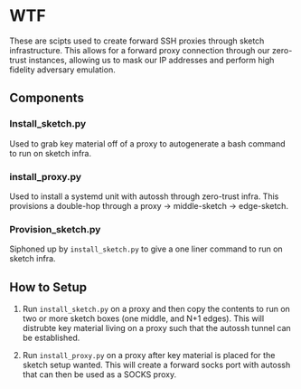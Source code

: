 # WTF

These are scipts used to create forward SSH proxies through sketch infrastructure. This allows for a forward proxy connection through our zero-trust instances, allowing us to mask our IP addresses and perform high fidelity adversary emulation. 

## Components

### Install_sketch.py

Used to grab key material off of a proxy to autogenerate a bash command to run on sketch infra. 

### install_proxy.py

Used to install a systemd unit with autossh through zero-trust infra. This provisions a double-hop through a proxy -> middle-sketch -> edge-sketch.

### Provision_sketch.py

Siphoned up by `install_sketch.py` to give a one liner command to run on sketch infra. 

## How to Setup

1. Run `install_sketch.py` on a proxy and then copy the contents to run on two or more sketch boxes (one middle, and N+1 edges). This will distrubte key material living on a proxy such that the autossh tunnel can be established. 

2. Run `install_proxy.py` on a proxy after key material is placed for the sketch setup wanted. This will create a forward socks port with autossh that can then be used as a SOCKS proxy. 